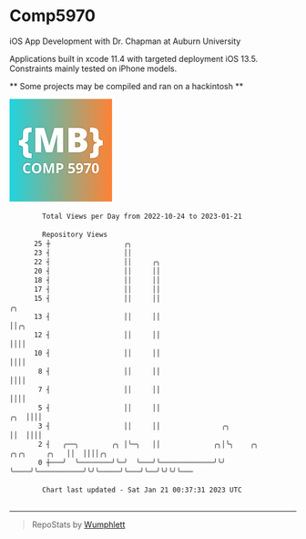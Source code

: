 # Comp5970
iOS App Development with Dr. Chapman at Auburn University

Applications built in xcode 11.4 with targeted deployment iOS 13.5.
Constraints mainly tested on iPhone models.

** Some projects may be compiled and ran on a hackintosh **

![App Icon](https://github.com/MatthewBentz/Comp5970/blob/master/Assignment1a-mlb0119/Assignment1a-mlb0119/Assets.xcassets/AppIcon.appiconset/180.png)

```
        Total Views per Day from 2022-10-24 to 2023-01-21

        Repository Views
      25 ┼                  ╭╮
      23 ┤                  ││
      22 ┤                  ││     ╭╮
      20 ┤                  ││     ││
      18 ┤                  ││     ││
      17 ┤                  ││     ││
      15 ┤                  ││     ││                                                     ╭╮
      13 ┤                  ││     ││                                                     ││╭╮
      12 ┤                  ││     ││                                                     ││││
      10 ┤                  ││     ││                                                     ││││
       8 ┤                  ││     ││                                                     ││││
       7 ┤                  ││     ││                                                     ││││
       5 ┤                  ││     ││                                                 ╭╮  ││││
       3 ┤                  ││     ││               ╭╮                                ││  ││││
       2 ┤   ╭──╮        ╭╮ │╰─╮   ││             ╭╮│╰╮    ╭╮           ╭╮╭╮     ╭╮   ││  ││││╭╮
       0 ┼───╯  ╰────────╯╰─╯  ╰───╯╰─────────────╯╰╯ ╰────╯╰───────────╯╰╯╰─────╯╰───╯╰──╯╰╯╰╯╰───

        Chart last updated - Sat Jan 21 00:37:31 2023 UTC
        
```

---

> RepoStats by [Wumphlett](https://github.com/Wumphlett)
